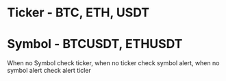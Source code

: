 # Ticker - BTC, ETH, USDT

# Symbol - BTCUSDT, ETHUSDT

When no Symbol check ticker, when no ticker check symbol alert, when no symbol alert check alert ticler
